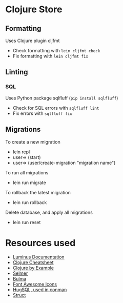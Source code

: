 # Clojure Store
## Formatting
Uses Clojure plugin cljfmt
- Check formatting with `lein cljfmt check`
- Fix formatting with `lein cljfmt fix`

## Linting
### SQL
Uses Python package sqlfluff (`pip install sqlfluff`)
- Check for SQL errors with `sqlfluff lint`
- Fix errors with `sqlfluff fix`

## Migrations
To create a new migration
- lein repl
- user=> (start)
- user=> (user/create-migration "migration name")

To run all migrations
- lein run migrate

To rollback the latest migration
- lein run rollback

Delete database, and apply all migrations
- lein run reset

# Resources used
- [Luminus Documentation](https://luminusweb.com/)
- [Clojure Cheatsheet](https://clojure.org/api/cheatsheet)
- [Clojure by Example](https://kimh.github.io/clojure-by-example/)
- [Selmer](https://github.com/yogthos/Selmer)
- [Bulma](https://bulma.io/documentation/)
- [Font Awesome Icons](https://fontawesome.com/icons/)
- [HugSQL, used in conman](https://www.hugsql.org/)
- [Struct](https://funcool.github.io/struct/latest/)

